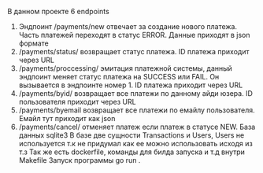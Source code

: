 В данном проекте 6 endpoints 
1) Эндпоинт /payments/new отвечает за создание нового платежа. Часть платежей переходят в статус ERROR. Данные приходят в json формате
2) /payments/status/ возвращает статус платежа. ID платежа приходит через URL
3) /payments/proccessing/ эмитация платежной системы, данный эндпоинт меняет статус платежа на SUCCESS или FAIL. Он вызывается в эндпоинте номер 1. ID платежа приходит через URL
4) /payments/byid/ возвращает все платежи по данному айди юзера. ID пользователя приходит через URL
5) /payments/byemail  возвращает все платежи по емайлу пользователя. Емайл тут приходит как json
6) /payments/cancel/ отменяет платеж если платеж в статусе NEW. 
База данных sqlite3
В базе две сущности Transactions и Users, Users не используется т.к не придумал как ее можно использовать исходя из т.з
Так же есть dockerfile, команды для билда запуска и т.д внутри Makefile
Запуск программы go run .